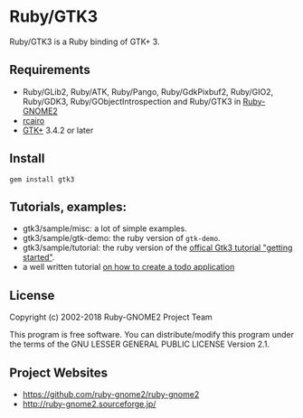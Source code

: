 # Ruby/GTK3

Ruby/GTK3 is a Ruby binding of GTK+ 3.

## Requirements

* Ruby/GLib2, Ruby/ATK, Ruby/Pango, Ruby/GdkPixbuf2, Ruby/GIO2,
  Ruby/GDK3, Ruby/GObjectIntrospection and Ruby/GTK3 in
  [Ruby-GNOME2](http://ruby-gnome2.sourceforge.jp/)
* [rcairo](https://github.com/rcairo/rcairo)
* [GTK+](http://www.gtk.org/) 3.4.2 or later

## Install

    gem install gtk3

## Tutorials, examples:

* gtk3/sample/misc: a lot of simple examples.
* gtk3/sample/gtk-demo: the ruby version of `gtk-demo`.
* gtk3/sample/tutorial: the ruby version of the [offical Gtk3 tutorial "getting started"](https://developer.gnome.org/gtk3/stable/gtk-getting-started.html).
* a well written tutorial [on how to create a todo application](http://iridakos.com/tutorials/2018/01/25/creating-a-gtk-todo-application-with-ruby)

## License

Copyright (c) 2002-2018 Ruby-GNOME2 Project Team

This program is free software. You can distribute/modify this program
under the terms of the GNU LESSER GENERAL PUBLIC LICENSE Version 2.1.

## Project Websites

* https://github.com/ruby-gnome2/ruby-gnome2
* http://ruby-gnome2.sourceforge.jp/
